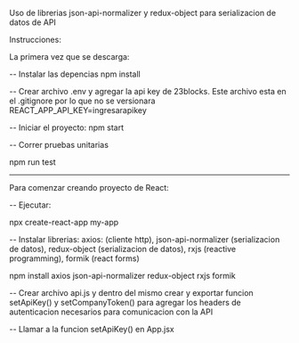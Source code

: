 Uso de librerias json-api-normalizer y redux-object para serializacion de datos de API

Instrucciones:

La primera vez que se descarga:

-- Instalar las depencias
npm install

-- Crear archivo .env y agregar la api key de 23blocks. Este archivo esta en el .gitignore por lo que no se versionara
REACT_APP_API_KEY=ingresarapikey

-- Iniciar el proyecto:
npm start

-- Correr pruebas unitarias

npm run test

---

Para comenzar creando proyecto de React:

-- Ejecutar:

npx create-react-app my-app

-- Instalar librerias: axios: (cliente http), json-api-normalizer (serializacion de datos), redux-object (serializacion de datos), rxjs (reactive programming), formik (react forms)

npm install axios json-api-normalizer redux-object rxjs formik

-- Crear archivo api.js y dentro del mismo crear y exportar funcion setApiKey() y setCompanyToken() para agregar los headers de autenticacion necesarios para comunicacion con la API

-- Llamar a la funcion setApiKey() en App.jsx
